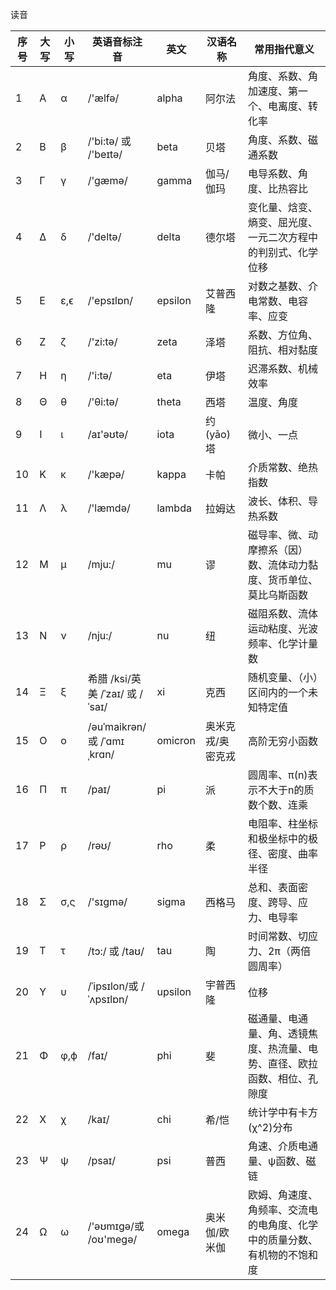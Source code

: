 读音

| 序号 | 大写 | 小写 | 英语音标注音                    | 英文    | 汉语名称          | 常用指代意义                                                             |
| ---- | ---- | ---- | ------------------------------- | ------- | ----------------- | ------------------------------------------------------------------------ |
| 1    | Α    | α    | /'ælfə/                         | alpha   | 阿尔法            | 角度、系数、角加速度、第一个、电离度、转化率                             |
| 2    | Β    | β    | /'bi:tə/ 或 /'beɪtə/            | beta    | 贝塔              | 角度、系数、磁通系数                                                     |
| 3    | Γ    | γ    | /'gæmə/                         | gamma   | 伽马/伽玛         | 电导系数、角度、比热容比                                                 |
| 4    | Δ    | δ    | /'deltə/                        | delta   | 德尔塔            | 变化量、焓变、熵变、屈光度、一元二次方程中的判别式、化学位移             |
| 5    | Ε    | ε,ϵ  | /'epsɪlɒn/                      | epsilon | 艾普西隆          | 对数之基数、介电常数、电容率、应变                                       |
| 6    | Ζ    | ζ    | /'zi:tə/                        | zeta    | 泽塔              | 系数、方位角、阻抗、相对黏度                                             |
| 7    | Η    | η    | /'i:tə/                         | eta     | 伊塔              | 迟滞系数、机械效率                                                       |
| 8    | Θ    | θ    | /'θi:tə/                        | theta   | 西塔              | 温度、角度                                                               |
| 9    | Ι    | ι    | /aɪ'əʊtə/                       | iota    | 约\(yāo\)塔       | 微小、一点                                                               |
| 10   | Κ    | κ    | /'kæpə/                         | kappa   | 卡帕              | 介质常数、绝热指数                                                       |
| 11   | Λ    | λ    | /'læmdə/                        | lambda  | 拉姆达            | 波长、体积、导热系数                                                     |
| 12   | Μ    | μ    | /mju:/                          | mu      | 谬                | 磁导率、微、动摩擦系（因）数、流体动力黏度、货币单位、莫比乌斯函数       |
| 13   | Ν    | ν    | /nju:/                          | nu      | 纽                | 磁阻系数、流体运动粘度、光波频率、化学计量数                             |
| 14   | Ξ    | ξ    | 希腊 /ksi/英美 /ˈzaɪ/ 或 /ˈsaɪ/ | xi      | 克西              | 随机变量、（小）区间内的一个未知特定值                                   |
| 15   | Ο    | ο    | /əuˈmaikrən/或 /ˈɑmɪˌkrɑn/      | omicron | 奥米克戎/奥密克戎 | 高阶无穷小函数                                                           |
| 16   | Π    | π    | /paɪ/                           | pi      | 派                | 圆周率、π\(n\)表示不大于n的质数个数、连乘                                |
| 17   | Ρ    | ρ    | /rəʊ/                           | rho     | 柔                | 电阻率、柱坐标和极坐标中的极径、密度、曲率半径                           |
| 18   | Σ    | σ,ς  | /'sɪɡmə/                        | sigma   | 西格马            | 总和、表面密度、跨导、应力、电导率                                       |
| 19   | Τ    | τ    | /tɔ:/ 或 /taʊ/                  | tau     | 陶                | 时间常数、切应力、2π（两倍圆周率）                                       |
| 20   | Υ    | υ    | /ˈipsɪlon/或 /ˈʌpsɪlɒn/         | upsilon | 宇普西隆          | 位移                                                                     |
| 21   | Φ    | φ,ϕ  | /faɪ/                           | phi     | 斐                | 磁通量、电通量、角、透镜焦度、热流量、电势、直径、欧拉函数、相位、孔隙度 |
| 22   | Χ    | χ    | /kaɪ/                           | chi     | 希/恺             | 统计学中有卡方\(χ^2\)分布                                                |
| 23   | Ψ    | ψ    | /psaɪ/                          | psi     | 普西              | 角速、介质电通量、ψ函数、磁链                                            |
| 24   | Ω    | ω    | /'əʊmɪɡə/或 /oʊ'meɡə/           | omega   | 奥米伽/欧米伽     | 欧姆、角速度、角频率、交流电的电角度、化学中的质量分数、有机物的不饱和度 |